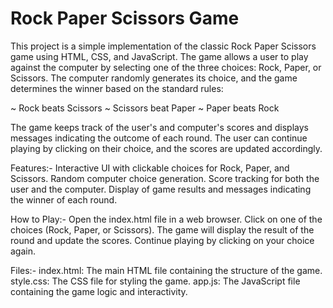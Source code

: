 # Rock Paper Scissors Game
This project is a simple implementation of the classic Rock Paper Scissors game using HTML, CSS, and JavaScript. The game allows a user to play against the computer by selecting one of the three choices: Rock, Paper, or Scissors. The computer randomly generates its choice, and the game determines the winner based on the standard rules:

~ Rock beats Scissors
~ Scissors beat Paper
~ Paper beats Rock

The game keeps track of the user's and computer's scores and displays messages indicating the outcome of each round. The user can continue playing by clicking on their choice, and the scores are updated accordingly.

Features:-
Interactive UI with clickable choices for Rock, Paper, and Scissors.
Random computer choice generation.
Score tracking for both the user and the computer.
Display of game results and messages indicating the winner of each round.

How to Play:-
Open the index.html file in a web browser.
Click on one of the choices (Rock, Paper, or Scissors).
The game will display the result of the round and update the scores.
Continue playing by clicking on your choice again.

Files:-
index.html: The main HTML file containing the structure of the game.
style.css: The CSS file for styling the game.
app.js: The JavaScript file containing the game logic and interactivity.
